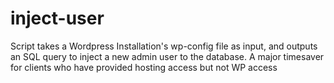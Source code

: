 # inject-user
Script takes a Wordpress Installation's wp-config file as input, and outputs an SQL query to inject a new admin user to the database. A major timesaver for clients who have provided hosting access but not WP access
